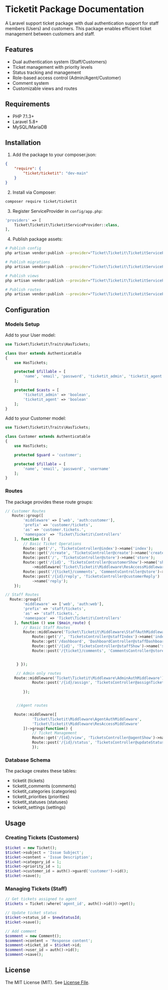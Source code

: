 # Ticketit Package Documentation

A Laravel support ticket package with dual authentication support for staff members (Users) and customers. This package enables efficient ticket management between customers and staff.

## Features

- Dual authentication system (Staff/Customers)
- Ticket management with priority levels
- Status tracking and management
- Role-based access control (Admin/Agent/Customer)
- Comment system
- Customizable views and routes

## Requirements

- PHP 7.1.3+
- Laravel 5.8+
- MySQL/MariaDB

## Installation

1. Add the package to your composer.json:
```json
{
    "require": {
        "ticket/ticketit": "dev-main"
    }
}
```

2. Install via Composer:
```bash
composer require ticket/ticketit
```

3. Register ServiceProvider in `config/app.php`:
```php
'providers' => [
    Ticket\Ticketit\TicketitServiceProvider::class,
],
```

4. Publish package assets:
```bash
# Publish config
php artisan vendor:publish --provider="Ticket\Ticketit\TicketitServiceProvider" --tag=ticketit-config

# Publish migrations
php artisan vendor:publish --provider="Ticket\Ticketit\TicketitServiceProvider" --tag=ticketit-migrations

# Publish views
php artisan vendor:publish --provider="Ticket\Ticketit\TicketitServiceProvider" --tag=ticketit-views

# Publish routes
php artisan vendor:publish --provider="Ticket\Ticketit\TicketitServiceProvider" --tag=ticketit-routes
```

## Configuration

### Models Setup

Add to your User model:
```php
use Ticket\Ticketit\Traits\HasTickets;

class User extends Authenticatable
{
    use HasTickets;

    protected $fillable = [
        'name', 'email', 'password', 'ticketit_admin', 'ticketit_agent'
    ];

    protected $casts = [
        'ticketit_admin' => 'boolean',
        'ticketit_agent' => 'boolean'
    ];
}
```

Add to your Customer model:
```php
use Ticket\Ticketit\Traits\HasTickets;

class Customer extends Authenticatable
{
    use HasTickets;

    protected $guard = 'customer';

    protected $fillable = [
        'name', 'email', 'password', 'username'
    ];
}
```

### Routes

The package provides these route groups:

```php
// Customer Routes
   Route::group([
        'middleware' => ['web', 'auth:customer'],
        'prefix' => 'customer/tickets',
        'as' => 'customer.tickets.',
        'namespace' => 'Ticket\Ticketit\Controllers'
    ], function () {
        // Basic Ticket Operations
        Route::get('/', 'TicketsController@index')->name('index');
        Route::get('/create', 'TicketsController@create')->name('create');
        Route::post('/', 'TicketsController@store')->name('store');
        Route::get('/{id}', 'TicketsController@customerShow')->name('show')
            ->middleware('Ticket\Ticketit\Middleware\ResAccessMiddleware');
        Route::post('/{ticket}/comments', 'CommentsController@store')->name('comments.store');
        Route::post('/{id}/reply', 'TicketsController@customerReply')
            ->name('reply');
    });

// Staff Routes
  Route::group([
        'middleware' => ['web', 'auth:web'],
        'prefix' => 'staff/tickets',
        'as' => 'staff.tickets.',
        'namespace' => 'Ticket\Ticketit\Controllers'
    ], function () use ($main_route) {
        // Basic Staff Routes
        Route::middleware('Ticket\Ticketit\Middleware\StaffAuthMiddleware')->group(function() {
            Route::get('/', 'TicketsController@staffIndex')->name('index');
            Route::get('/dashboard', 'DashboardController@staffDashboard')->name('dashboard');
            Route::get('/{id}', 'TicketsController@staffShow')->name('show');
            Route::post('/{ticket}/comments', 'CommentsController@store')->name('comments.store');


     } });

     // Admin only routes
    Route::middleware('Ticket\Ticketit\Middleware\AdminAuthMiddleware')->group(function() {
            Route::post('/{id}/assign', 'TicketsController@assignTicket')->name('admin.assign');
           
        });


     //Agent routes

    Route::middleware([
            'Ticket\Ticketit\Middleware\AgentAuthMiddleware',
            'Ticket\Ticketit\Middleware\ResAccessMiddleware'
        ])->group(function() {
            // Ticket Management
            Route::get('/{id}/view', 'TicketsController@agentShow')->name('agent.show');
            Route::post('/{id}/status', 'TicketsController@updateStatus')->name('status.update');
            });


```

### Database Schema

The package creates these tables:
- ticketit (tickets)
- ticketit_comments (comments)
- ticketit_categories (categories)
- ticketit_priorities (priorities)
- ticketit_statuses (statuses)
- ticketit_settings (settings)

## Usage

### Creating Tickets (Customers)
```php
$ticket = new Ticket();
$ticket->subject = 'Issue Subject';
$ticket->content = 'Issue Description';
$ticket->category_id = 1;
$ticket->priority_id = 1;
$ticket->customer_id = auth()->guard('customer')->id();
$ticket->save();
```

### Managing Tickets (Staff)
```php
// Get tickets assigned to agent
$tickets = Ticket::where('agent_id', auth()->id())->get();

// Update ticket status
$ticket->status_id = $newStatusId;
$ticket->save();

// Add comment
$comment = new Comment();
$comment->content = 'Response content';
$comment->ticket_id = $ticket->id;
$comment->user_id = auth()->id();
$comment->save();
```

## License

The MIT License (MIT). See [License File](LICENSE.md).